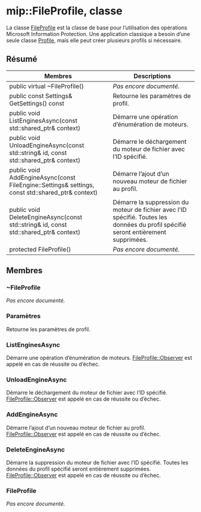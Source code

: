 # <a name="class-mipfileprofile"></a>mip::FileProfile, classe 
La classe [FileProfile](class_mip_fileprofile.md) est la classe de base pour l’utilisation des opérations Microsoft Information Protection.
Une application classique a besoin d’une seule classe [Profile](class_mip_profile.md), mais elle peut créer plusieurs profils si nécessaire.
  
## <a name="summary"></a>Résumé
 Membres                        | Descriptions                                
--------------------------------|---------------------------------------------
 public virtual ~FileProfile()  | _Pas encore documenté._
 public const Settings& GetSettings() const  |  Retourne les paramètres de profil.
public void ListEnginesAsync(const std::shared_ptr<void>& context)  |  Démarre une opération d’énumération de moteurs.
public void UnloadEngineAsync(const std::string& id, const std::shared_ptr<void>& context)  |  Démarre le déchargement du moteur de fichier avec l’ID spécifié.
public void AddEngineAsync(const FileEngine::Settings& settings, const std::shared_ptr<void>& context)  |  Démarre l’ajout d’un nouveau moteur de fichier au profil.
public void DeleteEngineAsync(const std::string& id, const std::shared_ptr<void>& context)  |  Démarre la suppression du moteur de fichier avec l’ID spécifié. Toutes les données du profil spécifié seront entièrement supprimées.
 protected FileProfile()  | _Pas encore documenté._
  
## <a name="members"></a>Membres
  
### <a name="fileprofile"></a>~FileProfile
_Pas encore documenté._

  
### <a name="settings"></a>Paramètres
Retourne les paramètres de profil.
  
### <a name="listenginesasync"></a>ListEnginesAsync
Démarre une opération d’énumération de moteurs.
[FileProfile::Observer](class_mip_fileprofile_observer.md) est appelé en cas de réussite ou d’échec.
  
### <a name="unloadengineasync"></a>UnloadEngineAsync
Démarre le déchargement du moteur de fichier avec l’ID spécifié. [FileProfile::Observer](class_mip_fileprofile_observer.md) est appelé en cas de réussite ou d’échec.
  
### <a name="addengineasync"></a>AddEngineAsync
Démarre l’ajout d’un nouveau moteur de fichier au profil.
[FileProfile::Observer](class_mip_fileprofile_observer.md) est appelé en cas de réussite ou d’échec.
  
### <a name="deleteengineasync"></a>DeleteEngineAsync
Démarre la suppression du moteur de fichier avec l’ID spécifié. Toutes les données du profil spécifié seront entièrement supprimées.
[FileProfile::Observer](class_mip_fileprofile_observer.md) est appelé en cas de réussite ou d’échec.
  
### <a name="fileprofile"></a>FileProfile
_Pas encore documenté._
